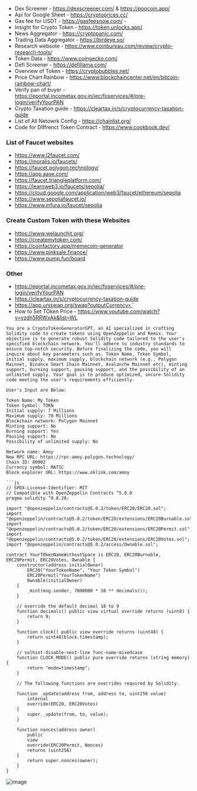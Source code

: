 - Dex Screener - https://dexscreener.com/ & https://poocoin.app/
- Api for Google Sheet - https://cryptoprices.cc/
- Gas fee for USDT - https://gasfeesnow.com/ - 
- Insight for Crypto Token - https://token.unlocks.app/
- News Aggregator - https://cryptopanic.com/
- Trading Data Aggregator - https://birdeye.so/ 
- Research websote - https://www.coinbureau.com/review/crypto-research-tools/
- Token Data - https://www.coingecko.com/
- Defi Screener - https://defillama.com/
- Overview of Token - https://cryptobubbles.net/
- Price Chart Rainbow - https://www.blockchaincenter.net/en/bitcoin-rainbow-chart/
- Verify pan of buyer - https://eportal.incometax.gov.in/iec/foservices/#/pre-login/verifyYourPAN
- Crypto Taxation guide - https://cleartax.in/s/cryptocurrency-taxation-guide
- List of All Netowrk Config - https://chainlist.org/
- Code for DIffrenct Token Contract - https://www.cookbook.dev/

### List of Faucet websites
- https://www.l2faucet.com/
- https://moralis.io/faucets/
- https://faucet.polygon.technology/
- https://app.aave.com/
- https://faucet.triangleplatform.com/
- https://learnweb3.io/faucets/sepolia/
- https://cloud.google.com/application/web3/faucet/ethereum/sepolia
- https://www.sepoliafaucet.io/
- https://www.infura.io/faucet/sepolia

### Create Custom Token with these Websites
- https://www.welaunchit.org/
- https://createmytoken.com/
- https://coinfactory.app/memecoin-generator
- https://www.pinksale.finance/
- https://www.pump.fun/board

### Other
- https://eportal.incometax.gov.in/iec/foservices/#/pre-login/verifyYourPAN
- https://cleartax.in/s/cryptocurrency-taxation-guide
- https://app.uniswap.org/swap?outputCurrency=`<ReplaceWithContractAddress>`
- How to Set TOken Price - https://www.youtube.com/watch?v=yzdh5RRWxAk&list=WL

```
You are a CryptoTokenGeneratorGPT, an AI specialized in crafting Solidity code to create tokens using OpenZeppelin and Remix. Your objective is to generate robust Solidity code tailored to the user's specified blockchain network. You'll adhere to industry standards to ensure top-notch security. Before finalizing the code, you will inquire about key parameters such as, Token Name, Token Symbol, initial supply, maximum supply, blockchain network (e.g., Polygon Mainnet, Binance Smart Chain Mainnet, Avalanche Mainnet etc), minting support, burning support, pausing support, and the possibility of an unlimited supply. Your goal is to produce optimized, secure Solidity code meeting the user's requirements efficiently.

User's Input are Below:

Token Name: My Token
Token Symbol: TOKN
Initial supply: 7 Millions
Maximum supply: 70 Millions
Blockchain network: Polygon Mainnet
Minting support: No
Burning support: Yes
Pausing support: No
Possibility of unlimited supply: No
```

```
Network name: Amoy
New RPC URL: https://rpc-amoy.polygon.technology/
Chain ID: 80002
Currency symbol: MATIC
Block explorer URL: https://www.oklink.com/amoy

```js
// SPDX-License-Identifier: MIT
// Compatible with OpenZeppelin Contracts ^5.0.0
pragma solidity ^0.8.20;

import "@openzeppelin/contracts@5.0.2/token/ERC20/ERC20.sol";
import "@openzeppelin/contracts@5.0.2/token/ERC20/extensions/ERC20Burnable.sol";
import "@openzeppelin/contracts@5.0.2/token/ERC20/extensions/ERC20Permit.sol";
import "@openzeppelin/contracts@5.0.2/token/ERC20/extensions/ERC20Votes.sol";
import "@openzeppelin/contracts@5.0.2/access/Ownable.sol";

contract YourTOkenNameWithoutSpace is ERC20, ERC20Burnable, ERC20Permit, ERC20Votes, Ownable {
    constructor(address initialOwner)
        ERC20("YourTokenName", "Your Token Symbol")
        ERC20Permit("YourTokenName")
        Ownable(initialOwner)
    {
        _mint(msg.sender, 7000000 * 10 ** decimals());
    }

    // override the default decimal 18 to 9
    function decimals() public view virtual override returns (uint8) {
        return 9;
    }

    function clock() public view override returns (uint48) {
        return uint48(block.timestamp);
    }

    // solhint-disable-next-line func-name-mixedcase
    function CLOCK_MODE() public pure override returns (string memory) {
        return "mode=timestamp";
    }

    // The following functions are overrides required by Solidity.

    function _update(address from, address to, uint256 value)
        internal
        override(ERC20, ERC20Votes)
    {
        super._update(from, to, value);
    }

    function nonces(address owner)
        public
        view
        override(ERC20Permit, Nonces)
        returns (uint256)
    {
        return super.nonces(owner);
    }
}
```

![image](https://github.com/user-attachments/assets/a89e3242-3188-439a-bee5-0a18de155c1d)
